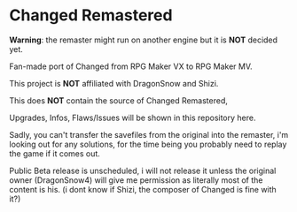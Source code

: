 # Changed Remastered

**Warning**: the remaster might run on another engine but it is **NOT** decided yet.

Fan-made port of Changed from RPG Maker VX to RPG Maker MV.

This project is **NOT** affiliated with DragonSnow and Shizi.

This does **NOT** contain the source of Changed Remastered,

Upgrades, Infos, Flaws/Issues will be shown in this repository here.

Sadly, you can't transfer the savefiles from the original into the remaster, i'm looking out for any solutions, for the time being you probably need to replay the game if it comes out.

Public Beta release is unscheduled, i will not release it unless the original owner (DragonSnow4) will give me permission as literally most of the content is his.
(i dont know if Shizi, the composer of Changed is fine with it?)
